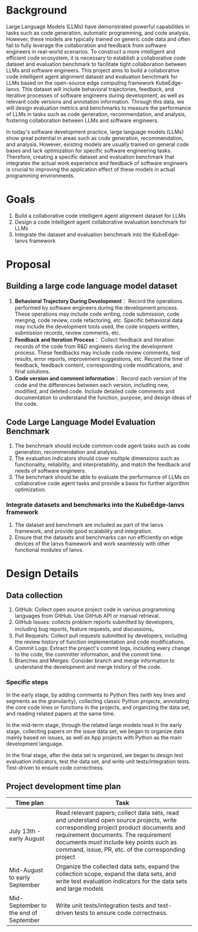 # Background
Large Language Models (LLMs) have demonstrated powerful capabilities in tasks such as code generation, automatic programming, and code analysis. However, these models are typically trained on generic code data and often fail to fully leverage the collaboration and feedback from software engineers in real-world scenarios. To construct a more intelligent and efficient code ecosystem, it is necessary to establish a collaborative code dataset and evaluation benchmark to facilitate tight collaboration between LLMs and software engineers. This project aims to build a collaborative code intelligent agent alignment dataset and evaluation benchmark for LLMs based on the open-source edge computing framework KubeEdge-Ianvs. This dataset will include behavioral trajectories, feedback, and iterative processes of software engineers during development, as well as relevant code versions and annotation information. Through this data, we will design evaluation metrics and benchmarks to measure the performance of LLMs in tasks such as code generation, recommendation, and analysis, fostering collaboration between LLMs and software engineers.

In today's software development practice, large language models (LLMs) show great potential in areas such as code generation, recommendation, and analysis. However, existing models are usually trained on general code bases and lack optimization for specific software engineering tasks. Therefore, creating a specific dataset and evaluation benchmark that integrates the actual work experience and feedback of software engineers is crucial to improving the application effect of these models in actual programming environments.
# Goals
1. Build a collaborative code intelligent agent alignment dataset for LLMs
2. Design a code intelligent agent collaborative evaluation benchmark for LLMs
3. Integrate the dataset and evaluation benchmark into the KubeEdge-Ianvs framework
# Proposal
## Building a large code language model dataset

1. **Behavioral Trajectory During Development**：
Record the operations performed by software engineers during the development process. These operations may include code writing, code submission, code merging, code review, code refactoring, etc.
Specific behavioral data may include the development tools used, the code snippets written, submission records, review comments, etc.
2. **Feedback and Iteration Process**：
Collect feedback and iteration records of the code from R&D engineers during the development process. These feedbacks may include code review comments, test results, error reports, improvement suggestions, etc.
Record the time of feedback, feedback content, corresponding code modifications, and final solutions.
3. **Code version and comment information**：
Record each version of the code and the differences between each version, including new, modified, and deleted code.
Include detailed code comments and documentation to understand the function, purpose, and design ideas of the code.
## Code Large Language Model Evaluation Benchmark

1. The benchmark should include common code agent tasks such as code generation, recommendation and analysis.
2. The evaluation indicators should cover multiple dimensions such as functionality, reliability, and interpretability, and match the feedback and needs of software engineers.
3. The benchmark should be able to evaluate the performance of LLMs on collaborative code agent tasks and provide a basis for further algorithm optimization.
### Integrate datasets and benchmarks into the KubeEdge-Ianvs framework

1. The dataset and benchmark are included as part of the Ianvs framework, and provide good scalability and integration.
2. Ensure that the datasets and benchmarks can run efficiently on edge devices of the Ianvs framework and work seamlessly with other functional modules of Ianvs.

# Design Details
## Data collection
1. GitHub: Collect open source project code in various programming languages ​​from GitHub. Use GitHub API or manual retrieval.
2. GitHub Issues: collects problem reports submitted by developers, including bug reports, feature requests, and discussions。
3. Pull Requests: Collect pull requests submitted by developers, including the review history of function implementation and code modifications.
4. Commit Logs: Extract the project's commit logs, including every change to the code, the committer information, and the commit time.
5. Branches and Merges: Consider branch and merge information to understand the development and merge history of the code.

### Specific steps
In the early stage, by adding comments to Python files (with key lines and segments as the granularity), collecting classic Python projects, annotating the core code lines or functions in the projects, and organizing the data set, and reading related papers at the same time.

In the mid-term stage, through the related large models read in the early stage, collecting papers on the issue data set, we began to organize data mainly based on issues, as well as App projects with Python as the main development language.

In the final stage, after the data set is organized, we began to design test evaluation indicators, test the data set, and write unit tests/integration tests. Test-driven to ensure code correctness.


## Project development time plan
| Time plan  | Task                                                                       |
|------------|--------------------------------------------------------------------------|
| July 13th - early August | Read relevant papers; collect data sets, read and understand open source projects, write corresponding project product documents and requirement documents. The requirement documents must include key points such as command, issue, PR, etc. of the corresponding project |
| Mid-August to early September  | Organize the collected data sets, expand the collection scope, expand the data sets, and write test evaluation indicators for the data sets and large models                         |
| Mid-September to the end of September   | Write unit tests/integration tests and test-driven tests to ensure code correctness.                                                  |















